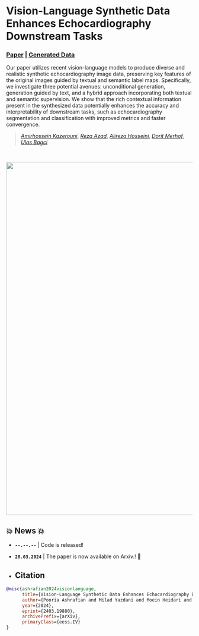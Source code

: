 # Vision-Language Synthetic Data Enhances Echocardiography Downstream Tasks <br> <span style="float: rigth"><sub><sup></sub></sup></span>

### [Paper](https://arxiv.org/abs/2403.19880) | [Generated Data]()

Our paper utilizes recent vision-language models to produce diverse and realistic synthetic echocardiography image data, preserving key features of the original images guided by textual and semantic label maps. Specifically, we investigate three potential avenues: unconditional generation, generation guided by text, and a hybrid approach incorporating both textual and semantic supervision. We show that the rich contextual information present in the synthesized data potentially enhances the accuracy and interpretability of downstream tasks, such as echocardiography segmentation and classification with improved metrics and faster convergence.

> [*Amirhossein Kazerouni*](https://amirhossein-kz.github.io/), [*Reza Azad*](https://rezazad68.github.io/), [*Alireza Hosseini*](https://arhosseini77.github.io/), [*Dorit Merhof*](https://scholar.google.com/citations?user=0c0rMr0AAAAJ&hl=en), [*Ulas Bagci*](https://scholar.google.com/citations?user=9LUdPM4AAAAJ&hl=en)
>

<br>

<p align="center">
  <img src="https://github.com/xmindflow/INCODE/assets/61879630/3065d887-6f36-47b3-80ea-239a49a87cb4" width="950">
</p>

## 💥 News 💥
- **`--.--.--`** | Code is released!
- **`28.03.2024`** | The paper is now available on Arxiv.! 🥳

- ## Citation
```bibtex
@misc{ashrafian2024visionlanguage,
      title={Vision-Language Synthetic Data Enhances Echocardiography Downstream Tasks}, 
      author={Pooria Ashrafian and Milad Yazdani and Moein Heidari and Dena Shahriari and Ilker Hacihaliloglu},
      year={2024},
      eprint={2403.19880},
      archivePrefix={arXiv},
      primaryClass={eess.IV}
}
```
